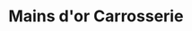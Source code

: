---
title: "Mains d'or Carrosserie"
url: /montataire/mains-dor-carrosserie/
shop: réparation de voitures
---